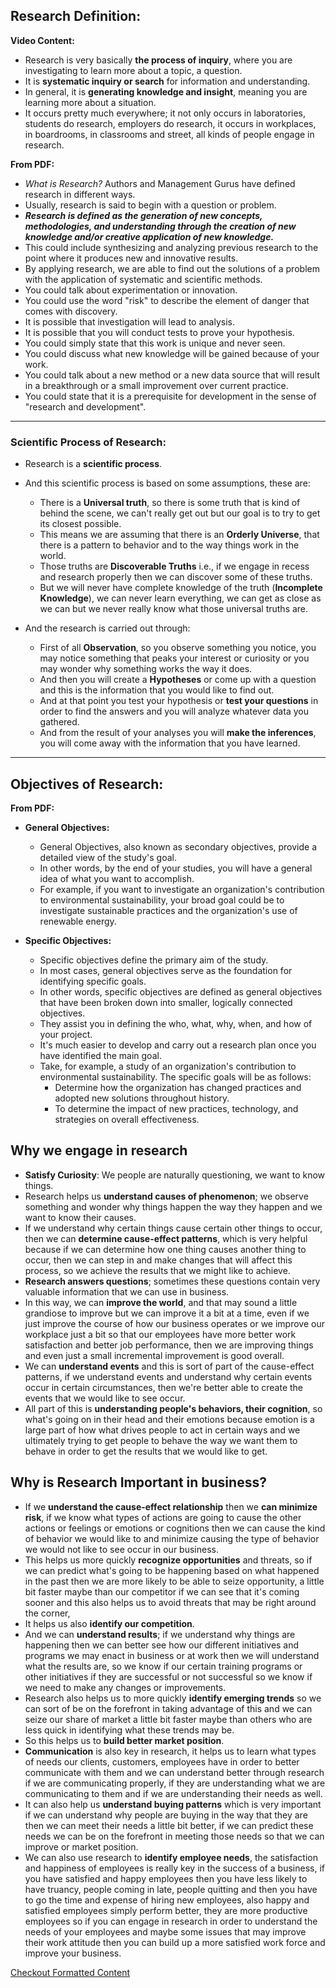 ## Research Definition:

**Video Content:**
  - Research is very basically **the process of inquiry**, where you are investigating to learn more about a topic, a question.
  - It is **systematic inquiry or search** for information and understanding.
  - In general, it is **generating knowledge and insight**, meaning you are learning more about a situation.
  - It occurs pretty much everywhere; it not only occurs in laboratories, students do research, employers do research, it occurs in workplaces, in boardrooms, in classrooms and street, all kinds of people engage in research.

**From PDF:**
  - _What is Research?_ Authors and Management Gurus have defined research in different ways.
  - Usually, research is said to begin with a question or problem.
  - ***Research is defined as the generation of new concepts, methodologies, and understanding through the creation of new knowledge and/or creative application of new knowledge.***
  - This could include synthesizing and analyzing previous research to the point where it produces new and innovative results.
  - By applying research, we are able to find out the solutions of a problem with the application of systematic and scientific methods.
  - You could talk about experimentation or innovation.
  - You could use the word "risk" to describe the element of danger that comes with discovery.
  - It is possible that investigation will lead to analysis.
  - It is possible that you will conduct tests to prove your hypothesis.
  - You could simply state that this work is unique and never seen.
  - You could discuss what new knowledge will be gained because of your work.
  - You could talk about a new method or a new data source that will result in a breakthrough or a small improvement over current practice.
  - You could state that it is a prerequisite for development in the sense of "research and development".

---

### Scientific Process of Research:

- Research is a **scientific process**.
- And this scientific process is based on some assumptions, these are:
  - There is a **Universal truth**, so there is some truth that is kind of behind the scene, we can't really get out but our goal is to try to get its closest possible.
  - This means we are assuming that there is an **Orderly Universe**, that there is a pattern to behavior and to the way things work in the world.
  - Those truths are **Discoverable Truths** i.e., if we engage in recess and research properly then we can discover some of these truths.
  - But we will never have complete knowledge of the truth (**Incomplete Knowledge**), we can never learn everything, we can get as close as we can but we never really know what those universal truths are.

- And the research is carried out through:
  - First of all **Observation**, so you observe something you notice, you may notice something that peaks your interest or curiosity or you may wonder why something works the way it does.
  - And then you will create a **Hypotheses** or come up with a question and this is the information that you would like to find out.
  - And at that point you test your hypothesis or **test your questions** in order to find the answers and you will analyze whatever data you gathered.
  - And from the result of your analyses you will **make the inferences**, you will come away with the information that you have learned.

---

## Objectives of Research:

**From PDF:**
  
  - **General Objectives:**
    - General Objectives, also known as secondary objectives, provide a detailed view of the study's goal.
    - In other words, by the end of your studies, you will have a general idea of what you want to accomplish.
    - For example, if you want to investigate an organization's contribution to environmental sustainability, your broad goal could be to investigate sustainable practices and the organization's use of renewable energy.

  - **Specific Objectives:**
    - Specific objectives define the primary aim of the study.
    - In most cases, general objectives serve as the foundation for identifying specific goals.
    - In other words, specific objectives are defined as general objectives that have been broken down into smaller, logically connected objectives.
    - They assist you in defining the who, what, why, when, and how of your project.
    - It's much easier to develop and carry out a research plan once you have identified the main goal.
    - Take, for example, a study of an organization's contribution to environmental sustainability. The specific goals will be as follows:
      - Determine how the organization has changed practices and adopted new solutions throughout history.
      - To determine the impact of new practices, technology, and strategies on overall effectiveness.
      
## Why we engage in research

- **Satisfy Curiosity**: We people are naturally questioning, we want to know things.
- Research helps us **understand causes of phenomenon**; we observe something and wonder why things happen the way they happen and we want to know their causes.
- If we understand why certain things cause certain other things to occur, then we can **determine cause-effect patterns**, which is very helpful because if we can determine how one thing causes another thing to occur, then we can step in and make changes that will affect this process, so we achieve the results that we might like to achieve.
- **Research answers questions**; sometimes these questions contain very valuable information that we can use in business.
- In this way, we can **improve the world**, and that may sound a little grandiose to improve but we can improve it a bit at a time, even if we just improve the course of how our business operates or we improve our workplace just a bit so that our employees have more better work satisfaction and better job performance, then we are improving things and even just a small incremental improvement is good overall.
- We can **understand events** and this is sort of part of the cause-effect patterns, if we understand events and understand why certain events occur in certain circumstances, then we're better able to create the events that we would like to see occur.
- All part of this is **understanding people's behaviors, their cognition**, so what's going on in their head and their emotions because emotion is a large part of how what drives people to act in certain ways and we ultimately trying to get people to behave the way we want them to behave in order to get the results that we would like to get.

## Why is Research Important in business?

- If we **understand the cause-effect relationship** then we **can minimize risk**, if we know what types of actions are going to cause the other actions or feelings or emotions or cognitions then we can cause the kind of behavior we would like to and minimize causing the type of behavior we would not like to see occur in our business.
- This helps us more quickly **recognize opportunities** and threats, so if we can predict what's going to be happening based on what happened in the past then we are more likely to be able to seize opportunity, a little bit faster maybe than our competitor if we can see that it's coming sooner and this also helps us to avoid threats that may be right around the corner,
- It helps us also **identify our competition**.
- And we can **understand results**; if we understand why things are happening then we can better see how our different initiatives and programs we may enact in business or at work then we will understand what the results are, so we know if our certain training programs or other initiatives if they are successful or not successful so we know if we need to make any changes or improvements.
- Research also helps us to more quickly **identify emerging trends** so we can sort of be on the forefront in taking advantage of this and we can seize our share of market a little bit faster maybe than others who are less quick in identifying what these trends may be.
- So this helps us to **build better market position**.
- **Communication** is also key in research, it helps us to learn what types of needs our clients, customers, employees have in order to better communicate with them and we can understand better through research if we are communicating properly, if they are understanding what we are communicating to them and if we are understanding their needs as well.
- It can also help us **understand buying patterns** which is very important if we can understand why people are buying in the way that they are then we can meet their needs a little bit better, if we can predict these needs we can be on the forefront in meeting those needs so that we can improve or market position.
- We can also use research to **identify employee needs**, the satisfaction and happiness of employees is really key in the success of a business, if you have satisfied and happy employees then you have less likely to have truancy, people coming in late, people quitting and then you have to go the time and expense of hiring new employees, also happy and satisfied employees simply perform better, they are more productive employees so if you can engage in research in order to understand the needs of your employees and maybe some issues that may improve their work attitude then you can build up a more satisfied work force and improve your business.

[Checkout Formatted Content](https://github.com/Kanishka-Ahuja/StudyMaterial/wiki/Definition-and-Objectives-of-Research)
